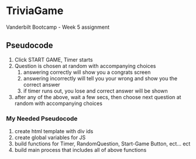 # TriviaGame
Vanderbilt Bootcamp - Week 5 assignment

## Pseudocode
1. Click START GAME, Timer starts
1. Question is chosen at random with accompanying choices
   1. answering correctly will show you a congrats screen
   1. answering incorrectly will tell you your wrong and show you the correct answer
   1. if timer runs out, you lose and correct answer will be shown
1. after any of the above, wait a few secs, then choose next question at random with accompanying choices

### My Needed Pseudocode
1. create html template with div ids
1. create global variables for JS
1. build functions for Timer, RandomQuestion, Start-Game Button, ect... ect
1. build main process that includes all of above functions